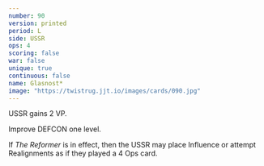 ```yaml
---
number: 90
version: printed
period: L
side: USSR
ops: 4
scoring: false
war: false
unique: true
continuous: false
name: Glasnost*
image: "https://twistrug.jjt.io/images/cards/090.jpg"
---
```

USSR gains 2 VP.

Improve DEFCON one level.

If *The Reformer* is in effect, then the USSR may place Influence or attempt Realignments as if they played a 4 Ops card.

